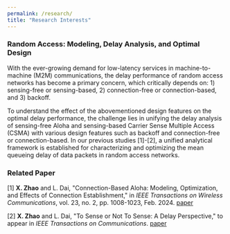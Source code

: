 ```yaml
---
permalink: /research/
title: "Research Interests"
---
```


### Random Access: Modeling, Delay Analysis, and Optimal Design

With the ever-growing demand for low-latency services in machine-to-machine (M2M) communications, the delay performance of random access networks has become a primary concern, which critically depends on: 1) sensing-free or sensing-based, 2) connection-free or connection-based, and 3) backoff.

To understand the effect of the abovementioned design features on the optimal delay performance, the challenge lies in unifying the delay analysis of sensing-free Aloha and sensing-based Carrier Sense Multiple Access (CSMA) with various design features such as backoff and connection-free or connection-based. In our previous studies [1]-[2], a unified analytical framework is established for characterizing and optimizing the mean queueing delay of data packets in random access networks.

### Related Paper

[1] **X. Zhao** and L. Dai, "Connection-Based Aloha: Modeling, Optimization, and Effects of Connection Establishment," in *IEEE Transactions on Wireless Communications*, vol. 23, no. 2, pp. 1008-1023, Feb. 2024. [paper](https://ieeexplore.ieee.org/document/10154598)



[2] **X. Zhao** and L. Dai, "To Sense or Not To Sense: A Delay Perspective," to appear in *IEEE Transactions on Communications*. [paper](https://ieeexplore.ieee.org/document/10750858)

